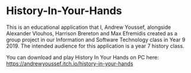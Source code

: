# History-In-Your-Hands

This is an educational application that I, Andrew Youssef, alongside Alexander Vlouhos, Harrison Brereton and Max Efremidis created as a group project in our Information and Software Technology class in Year 9 2019.
The intended audience for this application is a year 7 history class.

You can download and play History In Your Hands on PC here: https://andrewyoussef.itch.io/history-in-your-hands
